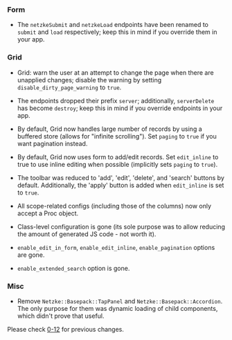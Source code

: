### Form
*   The `netzkeSubmit` and `netzkeLoad` endpoints have been renamed to `submit` and `load` respectively; keep
    this in mind if you override them in your app.

### Grid
*   Grid: warn the user at an attempt to change the page when there are unapplied changes; disable the warning by
    setting `disable_dirty_page_warning` to `true`.

*   The endpoints dropped their prefix `server`; additionally, `serverDelete` has become `destroy`; keep this in mind if you override endpoints in your app.

*   By default, Grid now handles large number of records by using a buffered store (allows for "infinite scrolling").
    Set `paging` to `true` if you want pagination instead.

*   By default, Grid now uses form to add/edit records. Set `edit_inline` to true to use inline editing when possible
    (implicitly sets `paging` to `true`).

*   The toolbar was reduced to 'add', 'edit', 'delete', and 'search' buttons by default. Additionally, the 'apply'
    button is added when `edit_inline` is set to `true`.

*   All scope-related configs (including those of the columns) now only accept a Proc object.

*   Class-level configuration is gone (its sole purpose was to allow reducing the amount of generated JS code - not worth it).

*   `enable_edit_in_form`, `enable_edit_inline`, `enable_pagination` options are gone.

*   `enable_extended_search` option is gone.

### Misc

*   Remove `Netzke::Basepack::TapPanel` and `Netzke::Basepack::Accordion`. The only purpose for them was dynamic loading
    of child components, which didn't prove that useful.

Please check [0-12](https://github.com/netzke/netzke-basepack/blob/0-12/CHANGELOG.md) for previous changes.
